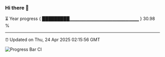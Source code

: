 ### Hi there 👋

⏳ Year progress { █████████▁▁▁▁▁▁▁▁▁▁▁▁▁▁▁▁▁▁▁▁▁ } 30.98 %

---

⏰ Updated on Thu, 24 Apr 2025 02:15:56 GMT

![Progress Bar CI](https://github.com/IshwaranRudhara/GIT-ACTION/workflows/Progress%20Bar%20CI/badge.svg)
